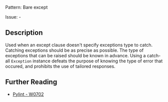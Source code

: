 Pattern: Bare except

Issue: -

## Description

Used when an except clause doesn't specify exceptions type to catch. Catching exceptions should be as precise as possible. The type of exceptions that can be raised should be known in advance. Using a catch-all `Exception` instance defeats the purpose of knowing the type of error that occured, and prohibits the use of tailored responses.

## Further Reading

* [Pylint - W0702](http://pylint-messages.wikidot.com/messages:w0702)
